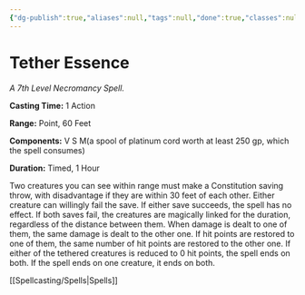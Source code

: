 ```yaml
---
{"dg-publish":true,"aliases":null,"tags":null,"done":true,"classes":null,"spellLevel":7,"school":"Necromancy","source":"EGW","permalink":"/spells/tether-essence/","dgHomeLink":false,"dgPassFrontmatter":true}
---
```


# Tether Essence
*A 7th Level Necromancy Spell.*

**Casting Time:** 1 Action

**Range:** Point, 60 Feet

**Components:** V S M(a spool of platinum cord worth at least 250 gp, which the spell consumes)

**Duration:** Timed, 1 Hour

Two creatures you can see within range must make a Constitution saving throw, with disadvantage if they are within 30 feet of each other. Either creature can willingly fail the save. If either save succeeds, the spell has no effect. If both saves fail, the creatures are magically linked for the duration, regardless of the distance between them. When damage is dealt to one of them, the same damage is dealt to the other one. If hit points are restored to one of them, the same number of hit points are restored to the other one. If either of the tethered creatures is reduced to 0 hit points, the spell ends on both. If the spell ends on one creature, it ends on both.

[[Spellcasting/Spells|Spells]]